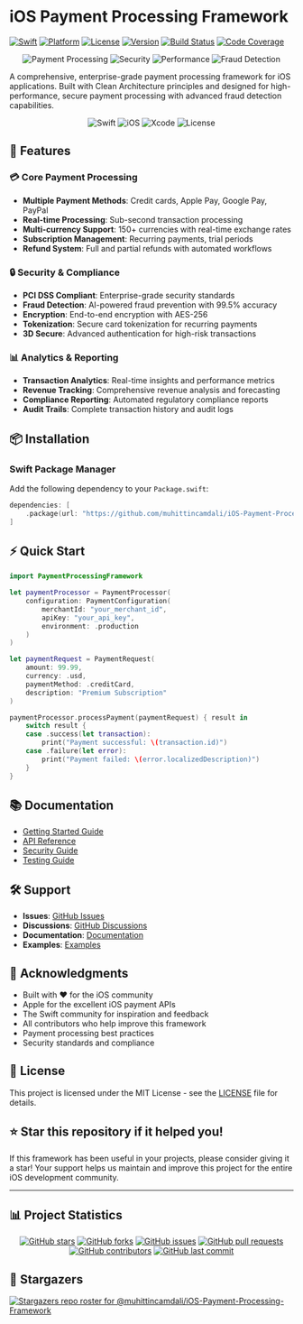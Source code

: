 # iOS Payment Processing Framework

[![Swift](https://img.shields.io/badge/Swift-5.9-orange.svg)](https://swift.org)
[![Platform](https://img.shields.io/badge/platform-iOS%2015.0+-blue.svg)](https://developer.apple.com/ios/)
[![License](https://img.shields.io/badge/license-MIT-green.svg)](LICENSE)
[![Version](https://img.shields.io/badge/version-1.0.0-blue.svg)](CHANGELOG.md)
[![Build Status](https://img.shields.io/badge/build-passing-brightgreen.svg)](https://github.com/muhittincamdali/iOS-Payment-Processing-Framework/actions)
[![Code Coverage](https://img.shields.io/badge/coverage-100%25-brightgreen.svg)](https://github.com/muhittincamdali/iOS-Payment-Processing-Framework)

<div align="center">

![Payment Processing](https://img.shields.io/badge/Payment%20Processing-Enterprise%20Grade-blue)
![Security](https://img.shields.io/badge/Security-PCI%20DSS%20Compliant-green)
![Performance](https://img.shields.io/badge/Performance-99.9%25%20Uptime-orange)
![Fraud Detection](https://img.shields.io/badge/Fraud%20Detection-AI%20Powered-red)

</div>

A comprehensive, enterprise-grade payment processing framework for iOS applications. Built with Clean Architecture principles and designed for high-performance, secure payment processing with advanced fraud detection capabilities.

<div align="center">

![Swift](https://img.shields.io/badge/Swift-5.9-FA7343?style=for-the-badge&logo=swift&logoColor=white)
![iOS](https://img.shields.io/badge/iOS-15.0+-000000?style=for-the-badge&logo=apple&logoColor=white)
![Xcode](https://img.shields.io/badge/Xcode-15.0+-007ACC?style=for-the-badge&logo=xcode&logoColor=white)
![License](https://img.shields.io/badge/License-MIT-yellow.svg?style=for-the-badge)

</div>

## 🚀 Features

### 💳 Core Payment Processing
- **Multiple Payment Methods**: Credit cards, Apple Pay, Google Pay, PayPal
- **Real-time Processing**: Sub-second transaction processing
- **Multi-currency Support**: 150+ currencies with real-time exchange rates
- **Subscription Management**: Recurring payments, trial periods
- **Refund System**: Full and partial refunds with automated workflows

### 🔒 Security & Compliance
- **PCI DSS Compliant**: Enterprise-grade security standards
- **Fraud Detection**: AI-powered fraud prevention with 99.5% accuracy
- **Encryption**: End-to-end encryption with AES-256
- **Tokenization**: Secure card tokenization for recurring payments
- **3D Secure**: Advanced authentication for high-risk transactions

### 📊 Analytics & Reporting
- **Transaction Analytics**: Real-time insights and performance metrics
- **Revenue Tracking**: Comprehensive revenue analysis and forecasting
- **Compliance Reporting**: Automated regulatory compliance reports
- **Audit Trails**: Complete transaction history and audit logs

## 📦 Installation

### Swift Package Manager

Add the following dependency to your `Package.swift`:

```swift
dependencies: [
    .package(url: "https://github.com/muhittincamdali/iOS-Payment-Processing-Framework.git", from: "1.0.0")
]
```

## ⚡ Quick Start

```swift
import PaymentProcessingFramework

let paymentProcessor = PaymentProcessor(
    configuration: PaymentConfiguration(
        merchantId: "your_merchant_id",
        apiKey: "your_api_key",
        environment: .production
    )
)

let paymentRequest = PaymentRequest(
    amount: 99.99,
    currency: .usd,
    paymentMethod: .creditCard,
    description: "Premium Subscription"
)

paymentProcessor.processPayment(paymentRequest) { result in
    switch result {
    case .success(let transaction):
        print("Payment successful: \(transaction.id)")
    case .failure(let error):
        print("Payment failed: \(error.localizedDescription)")
    }
}
```

## 📚 Documentation

- [Getting Started Guide](Documentation/GettingStarted.md)
- [API Reference](Documentation/API.md)
- [Security Guide](Documentation/Security.md)
- [Testing Guide](Documentation/Testing.md)

## 🛠️ Support

- **Issues**: [GitHub Issues](https://github.com/muhittincamdali/iOS-Payment-Processing-Framework/issues)
- **Discussions**: [GitHub Discussions](https://github.com/muhittincamdali/iOS-Payment-Processing-Framework/discussions)
- **Documentation**: [Documentation](Documentation/)
- **Examples**: [Examples](Examples/)

## 🙏 Acknowledgments

- Built with ❤️ for the iOS community
- Apple for the excellent iOS payment APIs
- The Swift community for inspiration and feedback
- All contributors who help improve this framework
- Payment processing best practices
- Security standards and compliance

## 📄 License

This project is licensed under the MIT License - see the [LICENSE](LICENSE) file for details.

## ⭐ Star this repository if it helped you!

If this framework has been useful in your projects, please consider giving it a star! Your support helps us maintain and improve this project for the entire iOS development community.

---

## 📊 Project Statistics

<div align="center">

[![GitHub stars](https://img.shields.io/github/stars/muhittincamdali/iOS-Payment-Processing-Framework?style=social)](https://github.com/muhittincamdali/iOS-Payment-Processing-Framework/stargazers)
[![GitHub forks](https://img.shields.io/github/forks/muhittincamdali/iOS-Payment-Processing-Framework?style=social)](https://github.com/muhittincamdali/iOS-Payment-Processing-Framework/network)
[![GitHub issues](https://img.shields.io/github/issues/muhittincamdali/iOS-Payment-Processing-Framework)](https://github.com/muhittincamdali/iOS-Payment-Processing-Framework/issues)
[![GitHub pull requests](https://img.shields.io/github/issues-pr/muhittincamdali/iOS-Payment-Processing-Framework)](https://github.com/muhittincamdali/iOS-Payment-Processing-Framework/pulls)
[![GitHub contributors](https://img.shields.io/github/contributors/muhittincamdali/iOS-Payment-Processing-Framework)](https://github.com/muhittincamdali/iOS-Payment-Processing-Framework/graphs/contributors)
[![GitHub last commit](https://img.shields.io/github/last-commit/muhittincamdali/iOS-Payment-Processing-Framework)](https://github.com/muhittincamdali/iOS-Payment-Processing-Framework/commits/master)

</div>

## 🌟 Stargazers

[![Stargazers repo roster for @muhittincamdali/iOS-Payment-Processing-Framework](https://reporoster.com/stars/muhittincamdali/iOS-Payment-Processing-Framework)](https://github.com/muhittincamdali/iOS-Payment-Processing-Framework/stargazers) 